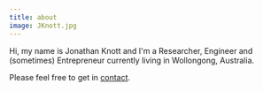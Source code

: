```yaml
---
title: about
image: JKnott.jpg
---
```

Hi, my name is Jonathan Knott and I'm a Researcher, Engineer and (sometimes) Entrepreneur currently living in Wollongong, Australia.

Please feel free to get in <a href="#contact">contact</a>.
